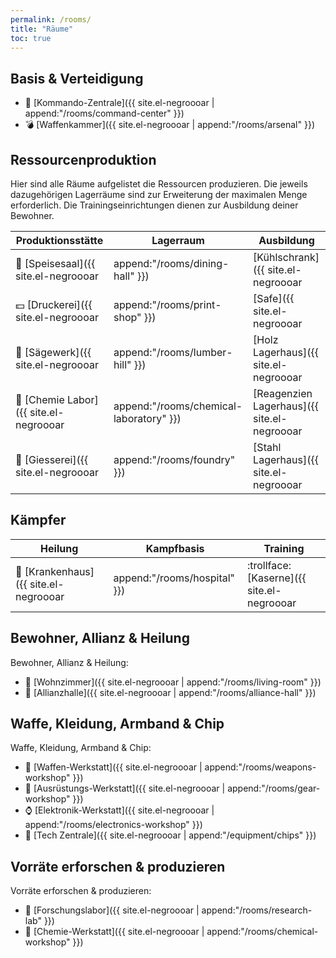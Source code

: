```yaml
---
permalink: /rooms/
title: "Räume"
toc: true
---
```


## Basis & Verteidigung

*  :european_castle: [Kommando-Zentrale]({{ site.el-negroooar | append:"/rooms/command-center" }})
*  :bomb: [Waffenkammer]({{ site.el-negroooar | append:"/rooms/arsenal" }})

## Ressourcenproduktion

Hier sind alle Räume aufgelistet die Ressourcen produzieren. Die jeweils dazugehörigen Lagerräume sind zur Erweiterung der maximalen Menge erforderlich. Die Trainingseinrichtungen dienen zur Ausbildung deiner Bewohner.

| Produktionsstätte         | Lagerraum              | Ausbildung              |
| ------------------------- | ---------------------- | ----------------------- |
| :hamburger: [Speisesaal]({{ site.el-negroooar | append:"/rooms/dining-hall" }}) | [Kühlschrank]({{ site.el-negroooar | append:"/rooms/refrigerator" }})          | [Küche]({{ site.el-negroooar | append:"/rooms/kitchen" }}) |
| :dollar: [Druckerei]({{ site.el-negroooar | append:"/rooms/print-shop" }})  | [Safe]({{ site.el-negroooar | append:"/rooms/vault" }}) | [Buchhaltungsbüro]({{ site.el-negroooar | append:"/rooms/accounting-office" }}) |
| :door: [Sägewerk]({{ site.el-negroooar | append:"/rooms/lumber-hill" }})    | [Holz Lagerhaus]({{ site.el-negroooar | append:"/rooms/wood-warehouse" }}) | [Tischlerwerkstatt]({{ site.el-negroooar | append:"/rooms/carpentry-workshop" }}) |
| :pill: [Chemie Labor]({{ site.el-negroooar | append:"/rooms/chemical-laboratory" }})    | [Reagenzien Lagerhaus]({{ site.el-negroooar | append:"/rooms/reagent-warehouse" }}) | [Experimentelles Labor]({{ site.el-negroooar | append:"/rooms/forge" }}) |
| :wrench: [Giesserei]({{ site.el-negroooar | append:"/rooms/foundry" }})     | [Stahl Lagerhaus]({{ site.el-negroooar | append:"/rooms/steel-warehouse" }})      | [Schmiede]({{ site.el-negroooar | append:"/rooms/experimental-lab" }}) |

## Kämpfer

| Heilung                   | Kampfbasis             | Training                |
| ------------------------- | ---------------------- | ----------------------- |
| :hospital: [Krankenhaus]({{ site.el-negroooar | append:"/rooms/hospital" }})  | :trollface: [Kaserne]({{ site.el-negroooar | append:"/rooms/barracks" }})  | :fist: [Trainigsraum]({{ site.el-negroooar | append:"/rooms/gym" }}) |


## Bewohner, Allianz & Heilung

Bewohner, Allianz & Heilung:
* :couple: [Wohnzimmer]({{ site.el-negroooar | append:"/rooms/living-room" }})
* :triangular_flag_on_post: [Allianzhalle]({{ site.el-negroooar | append:"/rooms/alliance-hall" }})


## Waffe, Kleidung, Armband & Chip

Waffe, Kleidung, Armband & Chip:
* :gun: [Waffen-Werkstatt]({{ site.el-negroooar | append:"/rooms/weapons-workshop" }})
* :shirt: [Ausrüstungs-Werkstatt]({{ site.el-negroooar | append:"/rooms/gear-workshop" }})
* :watch: [Elektronik-Werkstatt]({{ site.el-negroooar | append:"/rooms/electronics-workshop" }})
* :name_badge: [Tech Zentrale]({{ site.el-negroooar | append:"/equipment/chips" }})

## Vorräte erforschen & produzieren

Vorräte erforschen & produzieren:
* :microscope: [Forschungslabor]({{ site.el-negroooar | append:"/rooms/research-lab" }})
* :syringe: [Chemie-Werkstatt]({{ site.el-negroooar | append:"/rooms/chemical-workshop" }})

